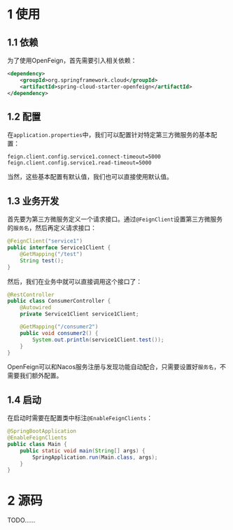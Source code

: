 # 1 使用
## 1.1 依赖
为了使用OpenFeign，首先需要引入相关依赖：
```xml
<dependency>  
    <groupId>org.springframework.cloud</groupId>  
    <artifactId>spring-cloud-starter-openfeign</artifactId>  
</dependency>
```

## 1.2 配置
在`application.properties`中，我们可以配置针对特定第三方微服务的基本配置：
```properteis
feign.client.config.service1.connect-timeout=5000  
feign.client.config.service1.read-timeout=5000
```

当然，这些基本配置有默认值，我们也可以直接使用默认值。

## 1.3 业务开发
首先要为第三方微服务定义一个请求接口。通过`@FeignClient`设置第三方微服务的`服务名`，然后再定义请求接口：
```java
@FeignClient("service1")  
public interface Service1Client {  
    @GetMapping("/test")  
    String test();  
}
```

然后，我们在业务中就可以直接调用这个接口了：
```java
@RestController  
public class ConsumerController {  
    @Autowired  
    private Service1Client service1Client;  

    @GetMapping("/consumer2")  
    public void consumer2() {  
        System.out.println(service1Client.test());  
    }  
}
```

OpenFeign可以和Nacos服务注册与发现功能自动配合，只需要设置好`服务名`，不需要我们额外配置。

## 1.4 启动
在启动时需要在配置类中标注`@EnableFeignClients`：
```java
@SpringBootApplication  
@EnableFeignClients  
public class Main {  
    public static void main(String[] args) {  
        SpringApplication.run(Main.class, args);  
    }  
}
```

# 2 源码
TODO……